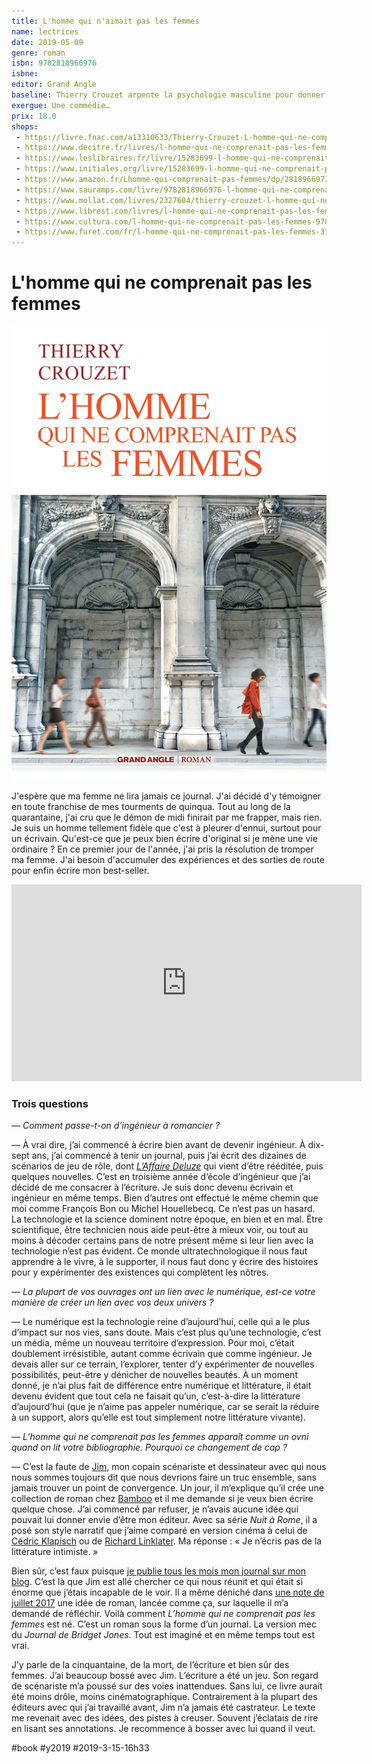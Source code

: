```yaml
---
title: L'homme qui n'aimait pas les femmes
name: lectrices
date: 2019-05-09
genre: roman
isbn: 9782818966976
isbne: 
editor: Grand Angle
baseline: Thierry Crouzet arpente la psychologie masculine pour donner corps à un antihéros en quête de reconnaissance.
exergue: Une commédie…
prix: 18.0
shops:
 - https://livre.fnac.com/a13310633/Thierry-Crouzet-L-homme-qui-ne-comprenait-pas-les-femmes
 - https://www.decitre.fr/livres/l-homme-qui-ne-comprenait-pas-les-femmes-9782818966976.html
 - https://www.leslibraires.fr/livre/15283699-l-homme-qui-ne-comprenait-pas-les-femmes-thierry-crouzet-bamboo
 - https://www.initiales.org/livre/15283699-l-homme-qui-ne-comprenait-pas-les-femmes-thierry-crouzet-bamboo
 - https://www.amazon.fr/Lhomme-qui-comprenait-pas-femmes/dp/2818966973/
 - https://www.sauramps.com/livre/9782818966976-l-homme-qui-ne-comprenait-pas-les-femmes-thierry-crouzet/
 - https://www.mollat.com/livres/2327604/thierry-crouzet-l-homme-qui-ne-comprenait-pas-les-femmes
 - https://www.librest.com/livres/l-homme-qui-ne-comprenait-pas-les-femmes-thierry-crouzet_0-5740674_9782818966976.html?ctx=4240321557a8e747cf5932c38b2beb41
 - https://www.cultura.com/l-homme-qui-ne-comprenait-pas-les-femmes-9782818966976.html
 - https://www.furet.com/fr/l-homme-qui-ne-comprenait-pas-les-femmes-3100805.html
---
```


# L'homme qui ne comprenait pas les femmes

![L'homme qui ne comprenait pas les femmes](_i/couv-hom-big.webp)

J'espère que ma femme ne lira jamais ce journal. J'ai décidé d'y témoigner en toute franchise de mes tourments de quinqua. Tout au long de la quarantaine, j'ai cru que le démon de midi finirait par me frapper, mais rien. Je suis un homme tellement fidèle que c'est à pleurer d'ennui, surtout pour un écrivain. Qu'est-ce que je peux bien écrire d'original si je mène une vie ordinaire ? En ce premier jour de l'année, j'ai pris la résolution de tromper ma femme. J'ai besoin d'accumuler des expériences et des sorties de route pour enfin écrire mon best-seller.

<iframe width="560" height="315" src="https://www.youtube.com/embed/yJxaIE4Qglg" frameborder="0" allow="accelerometer; autoplay; encrypted-media; gyroscope; picture-in-picture" allowfullscreen></iframe>

### Trois questions

*— Comment passe-t-on d’ingénieur à romancier ?*

— À vrai dire, j’ai commencé à écrire bien avant de devenir ingénieur. À dix-sept ans, j’ai commencé à tenir un journal, puis j’ai écrit des dizaines de scénarios de jeu de rôle, dont [*L’Affaire Deluze*](https://tcrouzet.com/deluze/) qui vient d’être rééditée, puis quelques nouvelles. C’est en troisième année d’école d’ingénieur que j’ai décidé de me consacrer à l’écriture. Je suis donc devenu écrivain et ingénieur en même temps. Bien d’autres ont effectué le même chemin que moi comme François Bon ou Michel Houellebecq. Ce n’est pas un hasard. La technologie et la science dominent notre époque, en bien et en mal. Être scientifique, être technicien nous aide peut-être à mieux voir, ou tout au moins à décoder certains pans de notre présent même si leur lien avec la technologie n’est pas évident. Ce monde ultratechnologique il nous faut apprendre à le vivre, à le supporter, il nous faut donc y écrire des histoires pour y expérimenter des existences qui complètent les nôtres.  

*— La plupart de vos ouvrages ont un lien avec le numérique, est-ce votre manière de créer un lien avec vos deux univers ?*

— Le numérique est la technologie reine d’aujourd’hui, celle qui a le plus d’impact sur nos vies, sans doute. Mais c’est plus qu’une technologie, c’est un média, même un nouveau territoire d’expression. Pour moi, c’était doublement irrésistible, autant comme écrivain que comme ingénieur. Je devais aller sur ce terrain, l’explorer, tenter d’y expérimenter de nouvelles possibilités, peut-être y dénicher de nouvelles beautés. À un moment donné, je n’ai plus fait de différence entre numérique et littérature, il était devenu évident que tout cela ne faisait qu’un, c’est-à-dire la littérature d’aujourd’hui (que je n’aime pas appeler numérique, car se serait la réduire à un support, alors qu’elle est tout simplement notre littérature vivante).

*— L’homme qui ne comprenait pas les femmes apparaît comme un ovni quand on lit votre bibliographie. Pourquoi ce changement de cap ?*

— C’est la faute de [Jim](https://www.angle.fr/dessinateur-jim-408.html), mon copain scénariste et dessinateur avec qui nous nous sommes toujours dit que nous devrions faire un truc ensemble, sans jamais trouver un point de convergence. Un jour, il m’explique qu’il crée une collection de roman chez [Bamboo](https://www.bamboo.fr/) et il me demande si je veux bien écrire quelque chose. J’ai commencé par refuser, je n’avais aucune idée qui pouvait lui donner envie d’être mon éditeur. Avec sa série *Nuit à Rome*, il a posé son style narratif que j’aime comparé en version cinéma à celui de [Cédric Klapisch](https://fr.wikipedia.org/wiki/C%C3%A9dric_Klapisch) ou de [Richard Linklater](https://fr.wikipedia.org/wiki/Richard_Linklater). Ma réponse : « Je n’écris pas de la littérature intimiste. »

Bien sûr, c’est faux puisque [je publie tous les mois mon journal sur mon blog](/carnet-de-route/). C’est là que Jim est allé chercher ce qui nous réunit et qui était si énorme que j’étais incapable de le voir. Il a même déniché dans [une note de juillet 2017](/2017/08/01/carnet-de-route-juillet-2017/) une idée de roman, lancée comme ça, sur laquelle il m’a demandé de réfléchir. Voilà comment *L’homme qui ne comprenait pas les femmes* est né. C’est un roman sous la forme d’un journal. La version mec du *Journal de Bridget Jones*. Tout est imaginé et en même temps tout est vrai. 

J’y parle de la cinquantaine, de la mort, de l’écriture et bien sûr des femmes. J’ai beaucoup bossé avec Jim. L’écriture a été un jeu. Son regard de scénariste m’a poussé sur des voies inattendues. Sans lui, ce livre aurait été moins drôle, moins cinématographique. Contrairement à la plupart des éditeurs avec qui j’ai travaillé avant, Jim n’a jamais été castrateur. Le texte me revenait avec des idées, des pistes à creuser. Souvent j’éclatais de rire en lisant ses annotations. Je recommence à bosser avec lui quand il veut.

#book #y2019 #2019-3-15-16h33

